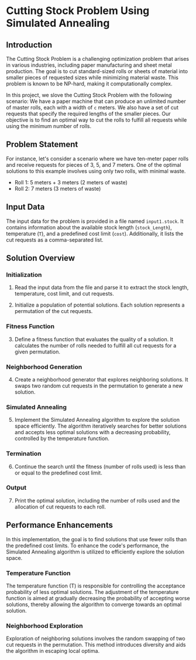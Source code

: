# Cutting Stock Problem Using Simulated Annealing

## Introduction

The Cutting Stock Problem is a challenging optimization problem that arises in various industries, including paper manufacturing and sheet metal production. The goal is to cut standard-sized rolls or sheets of material into smaller pieces of requested sizes while minimizing material waste. This problem is known to be NP-hard, making it computationally complex.

In this project, we slove the Cutting Stock Problem with the following scenario: We have a paper machine that can produce an unlimited number of master rolls, each with a width of `c` meters. We also have a set of cut requests that specify the required lengths of the smaller pieces. Our objective is to find an optimal way to cut the rolls to fulfill all requests while using the minimum number of rolls.

## Problem Statement

For instance, let's consider a scenario where we have ten-meter paper rolls and receive requests for pieces of 3, 5, and 7 meters. One of the optimal solutions to this example involves using only two rolls, with minimal waste.

- Roll 1: 5 meters + 3 meters (2 meters of waste)
- Roll 2: 7 meters (3 meters of waste)

## Input Data

The input data for the problem is provided in a file named `input1.stock`. It contains information about the available stock length (`stock_Length`), temperature (`T`), and a predefined cost limit (`cost`). Additionally, it lists the cut requests as a comma-separated list.

## Solution Overview

### Initialization

1. Read the input data from the file and parse it to extract the stock length, temperature, cost limit, and cut requests.

2. Initialize a population of potential solutions. Each solution represents a permutation of the cut requests.

### Fitness Function

3. Define a fitness function that evaluates the quality of a solution. It calculates the number of rolls needed to fulfill all cut requests for a given permutation.

### Neighborhood Generation

4. Create a neighborhood generator that explores neighboring solutions. It swaps two random cut requests in the permutation to generate a new solution.

### Simulated Annealing

5. Implement the Simulated Annealing algorithm to explore the solution space efficiently. The algorithm iteratively searches for better solutions and accepts less optimal solutions with a decreasing probability, controlled by the temperature function.

### Termination

6. Continue the search until the fitness (number of rolls used) is less than or equal to the predefined cost limit.

### Output

7. Print the optimal solution, including the number of rolls used and the allocation of cut requests to each roll.

## Performance Enhancements

In this implementation, the goal is to find solutions that use fewer rolls than the predefined cost limits. To enhance the code's performance, the Simulated Annealing algorithm is utilized to efficiently explore the solution space.

### Temperature Function

The temperature function (T) is responsible for controlling the acceptance probability of less optimal solutions. The adjustment of the temperature function is aimed at gradually decreasing the probability of accepting worse solutions, thereby allowing the algorithm to converge towards an optimal solution.

### Neighborhood Exploration

Exploration of neighboring solutions involves the random swapping of two cut requests in the permutation. This method introduces diversity and aids the algorithm in escaping local optima.

